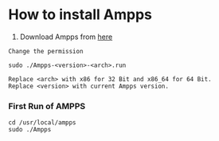 # How to install Ampps 

1. Download Ampps from [here](http://www.ampps.com/downloads)
```
Change the permission
```
```
sudo ./Ampps-<version>-<arch>.run
```
```
Replace <arch> with x86 for 32 Bit and x86_64 for 64 Bit.
Replace <version> with current Ampps version.
```
### First Run of AMPPS
```
cd /usr/local/ampps
sudo ./Ampps
```
